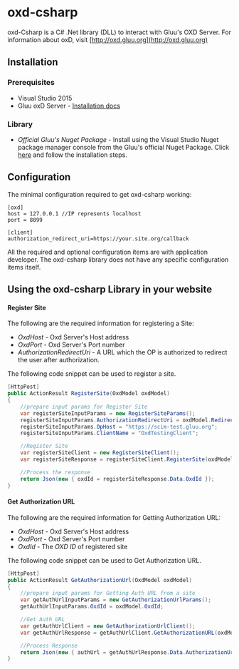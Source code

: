 # oxd-csharp

oxd-Csharp is a C# .Net library (DLL) to interact with Gluu's OXD Server. For information about oxD, visit [http://oxd.gluu.org](http://oxd.gluu.org)

## Installation

### Prerequisites

* Visual Studio 2015
* Gluu oxD Server - [Installation docs](https://oxd.gluu.org/docs/install/)

### Library

* *Official Gluu's Nuget Package* - Install using the Visual Studio Nuget package manager console from the Gluu's official Nuget Package. Click [here](https://www.nuget.org/packages/Gluu.Oxd.OxdCSharp/) and follow the installation steps.


## Configuration

The minimal configuration required to get oxd-csharp working:

```
[oxd]
host = 127.0.0.1 //IP represents localhost
port = 8099

[client]
authorization_redirect_uri=https://your.site.org/callback
```

All the required and optional configuration items are with application developer. The oxd-csharp library does not have any specific configuration items itself.

## Using the oxd-csharp Library in your website

#### Register Site

The following are the required information for registering a Site: 

- *OxdHost* - Oxd Server's Host address
- *OxdPort* - Oxd Server's Port number
- *AuthorizationRedirectUri* - A URL which the OP is authorized to redirect the user after authorization.

The following code snippet can be used to register a site.

```csharp
[HttpPost]
public ActionResult RegisterSite(OxdModel oxdModel)
{
	//prepare input params for Register Site
    var registerSiteInputParams = new RegisterSiteParams();
    registerSiteInputParams.AuthorizationRedirectUri = oxdModel.RedirectUrl;
    registerSiteInputParams.OpHost = "https://scim-test.gluu.org";
    registerSiteInputParams.ClientName = "OxdTestingClient";

    //Register Site
    var registerSiteClient = new RegisterSiteClient();
    var registerSiteResponse = registerSiteClient.RegisterSite(oxdModel.OxdHost, oxdModel.OxdPort, registerSiteInputParams);

    //Process the response
    return Json(new { oxdId = registerSiteResponse.Data.OxdId });
}
```

#### Get Authorization URL

The following are the required information for Getting Authorization URL: 

- *OxdHost* - Oxd Server's Host address
- *OxdPort* - Oxd Server's Port number
- *OxdId* - The _OXD ID_ of registered site

The following code snippet can be used to Get Authorization URL.

```csharp
[HttpPost]
public ActionResult GetAuthorizationUrl(OxdModel oxdModel)
{
	//prepare input params for Getting Auth URL from a site
    var getAuthUrlInputParams = new GetAuthorizationUrlParams();
    getAuthUrlInputParams.OxdId = oxdModel.OxdId;

    //Get Auth URL
    var getAuthUrlClient = new GetAuthorizationUrlClient();
    var getAuthUrlResponse = getAuthUrlClient.GetAuthorizationURL(oxdModel.OxdHost, oxdModel.OxdPort, getAuthUrlInputParams);

    //Process Response
    return Json(new { authUrl = getAuthUrlResponse.Data.AuthorizationUrl });
}
```